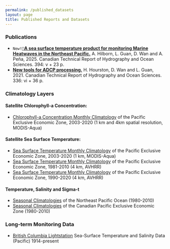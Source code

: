 ```yaml
---
permalink: /published_datasets
layout: page
title: Published Reports and Datasets
---
```


### Publications

* `New!📣`[**A sea surface temperature product for monitoring Marine Heatwaves in the Northeast Pacific.**](https://waves-vagues.dfo-mpo.gc.ca/library-bibliotheque/41282437.pdf) A. Hilborn, L. Guan, D. Wan and A. Peña, 2025. Canadian Technical Report of Hydrography and Ocean Sciences. 394: v + 23 p.
* [**New tools for ADCP processing.**](https://publications.gc.ca/collections/collection_2021/mpo-dfo/Fs97-18-336-eng.pdf)  H. Hourston, D. Wan and L. Guan, 2021. Canadian Technical Report of Hydrography and Ocean Sciences. 336: vi + 36 p.

### Climatology Layers

#### Satellite Chlorophyll-a Concentration: 
* [Chlorophyll-a Concentration Monthly Climatology](https://open.canada.ca/data/en/dataset/5a7d1e1b-edeb-4a32-b17f-2ef053ca22d5) of the Pacific Exclusive Economic Zone, 2003-2020 (1 km and 4km spatial resolution, MODIS-Aqua)

#### Satellite Sea Surface Temperature:
* [Sea Surface Temperature Monthly Climatology](https://open.canada.ca/data/en/dataset/ecca47d7-835b-419f-91ae-ae4f601070a3) of the Pacific Exclusive Economic Zone, 2003-2020 (1 km, MODIS-Aqua)
* [Sea Surface Temperature Monthly Climatology](https://open.canada.ca/data/en/dataset/cec45ade-3647-4aec-84f1-8cb68dd305c2) of the Pacific Exclusive Economic Zone, 1981-2010 (4 km, AVHRR)
* [Sea Surface Temperature Monthly Climatology](https://open.canada.ca/data/en/dataset/a67df54b-286d-4eb6-9b38-474f1efe86db) of the Pacific Exclusive Economic Zone, 1990-2020 (4 km, AVHRR)

#### Temperature, Salinity and Sigma-t
* [Seasonal Climatologies](https://open.canada.ca/data/en/dataset/b2992072-0dca-452a-ac3e-b62176362bf4) of the Northeast Pacific Ocean (1980-2010)
* [Seasonal Climatologies](https://open.canada.ca/data/en/dataset/d2f6e4fa-509f-4122-8e3c-95c388ec411c) of the Canadian Pacific Exclusive Economic Zone (1980-2010)

### Long-term Monitoring Data

* [British Columbia Lightstation](https://open.canada.ca/data/en/dataset/719955f2-bf8e-44f7-bc26-6bd623e82884) Sea-Surface Temperature and Salinity Data (Pacific) 1914-present
